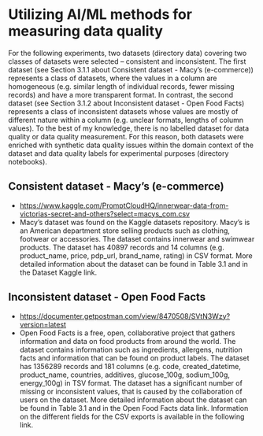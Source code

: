 Utilizing AI/ML methods for measuring data quality
===
For the following experiments, two datasets (directory data) covering two classes of datasets were selected – consistent and inconsistent. The first dataset (see Section 3.1.1 about Consistent dataset - Macy’s (e-commerce)) represents a class of datasets, where the values in a column are homogeneous (e.g. similar length of individual records, fewer missing records) and have a more transparent format. In contrast, the second dataset (see Section 3.1.2 about Inconsistent dataset - Open Food Facts) represents a class of inconsistent datasets whose values are mostly of different nature within a column (e.g. unclear formats, lengths of column values). To the best of my knowledge, there is no labelled dataset for data quality or data quality measurement. For this reason, both datasets were enriched with synthetic data quality issues within the domain context of the dataset and data quality labels for experimental purposes (directory notebooks).

Consistent dataset - Macy’s (e-commerce)
---

* https://www.kaggle.com/PromptCloudHQ/innerwear-data-from-victorias-secret-and-others?select=macys_com.csv
* Macy’s dataset was found on the Kaggle datasets repository. Macy’s is an American department store selling products such as clothing, footwear or accessories. The dataset contains innerwear and swimwear products. The dataset has 40897 records and 14 columns (e.g. product_name, price, pdp_url, brand_name, rating) in CSV format. More detailed information about the dataset can be found in Table 3.1 and in the Dataset Kaggle link. 

Inconsistent dataset - Open Food Facts
---

* https://documenter.getpostman.com/view/8470508/SVtN3Wzy?version=latest
* Open Food Facts is a free, open, collaborative project that gathers information and data on food products from around the world. The dataset contains information such as ingredients, allergens, nutrition facts and information that can be found on product labels. The dataset has 1356289 records and 181 columns (e.g. code, created_datetime, product_name, countries, additives, glucose_100g, sodium_100g, energy_100g) in TSV format. The dataset has a significant number of missing or inconsistent values, that is caused by the collaboration of users on the dataset. More detailed information about the dataset can be found in Table 3.1 and in the Open Food Facts data link. Information on the different fields for the CSV exports is available in the following link.